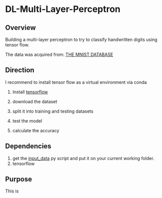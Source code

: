# DL-Multi-Layer-Perceptron

## Overview 
Building a multi-layer perceptron to try to classify handwritten digits using tensor flow.

The data was acquired from: [THE MNIST DATABASE](http://yann.lecun.com/exdb/mnist/)

## Direction

I recommend to install tensor flow as a virtual environment via conda 
1. Install [tensorflow](https://www.tensorflow.org/install/)  

2. download the dataset
3. split it into training and testing datasets
4. test the model
5. calculate the accuracy 

## Dependencies 

1. get the [input_data](https://github.com/tensorflow/tensorflow/blob/master/tensorflow/examples/tutorials/mnist/input_data.py) py script and put it on your current working folder.
2. tensorflow 

## Purpose 

This is 
